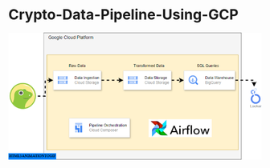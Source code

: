 # Crypto-Data-Pipeline-Using-GCP

![Data_pipeline](https://github.com/ravidu-rupasinghe/Crypto-Data-Pipeline-Using-GCP/blob/main/pipeline1.gif)
